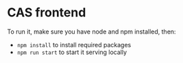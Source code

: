 # CAS frontend

To run it, make sure you have node and npm installed, then:

- `npm install` to install required packages
- `npm run start` to start it serving locally
